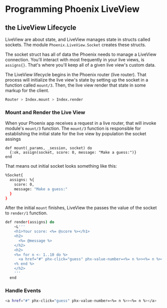 # Programming Phoenix LiveView

## the LiveView Lifecycle

LiveView are about state, and LiveView manages state in structs called sockets. The module `Phoenix.LiveView.Socket` creates these structs.

The socket struct has all of data the Phoenix needs to manage a LiveView connection. You'll interact with most frequently in your live views, is `assigns{}`. That's where you'll keep all of a given live view's custom data.

The LiveView lifecycle begins in the Phoenix router (live router). That process will initialize the live view's state by setting up the socket in a function called `mount/3`. Then, the live view render that state in some markup for the client.

```bash
Router > Index.mount > Index.render
```
### Mount and Render the Live View

When your Phoenix app receives a request in a live router, that will invoke module's `mount/3` function. The `mount/3` function is responsible for establishing the initial state for the live view by population the socket assings

```bask
def mount(_params, _session, socket) do
  {:ok, assign(socket, score: 0, message: "Make a guess:")}
end
```

That means out initial socket looks something like this:

```bash
%Socket{
  assigns: %{
    score: 0,
    message: "Make a guess:"
  }
}
```

After the initial `mount` finishes, LiveView the passes the value of the socket to `render/1` function.

```bash
def render(assigns) do
    ~L'''
    <h1>Your score: <%= @score %></h1>
    <h2>
      <%= @message %>
    </h2>
    <h2>
    <%= for n <- 1..10 do %>
      <a href="#" phx-click="guess" phx-value-number=<%= n %>><%= n %><a/>
    <% end %>
    </h2>
    '''
  end
```

### Handle Events

```bash
<a href="#" phx-click="guess" phx-value-number=<%= n %>><%= n %></a>
```






